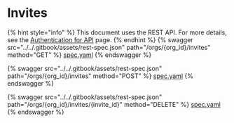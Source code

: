# Invites

{% hint style="info" %}
This document uses the REST API. For more details, see the [Authentication for API](../authentication-for-api/) page.
{% endhint %}
{% swagger src="../../.gitbook/assets/rest-spec.json" path="/orgs/{org_id}/invites" method="GET" %}
[spec.yaml](../../.gitbook/assets/rest-spec.json)
{% endswagger %}

{% swagger src="../../.gitbook/assets/rest-spec.json" path="/orgs/{org_id}/invites" method="POST" %}
[spec.yaml](../../.gitbook/assets/rest-spec.json)
{% endswagger %}

{% swagger src="../../.gitbook/assets/rest-spec.json" path="/orgs/{org_id}/invites/{invite_id}" method="DELETE" %}
[spec.yaml](../../.gitbook/assets/rest-spec.json)
{% endswagger %}
